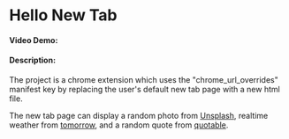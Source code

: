 # Hello New Tab
#### Video Demo: 
#### Description: 
The project is a chrome extension which uses the "chrome_url_overrides" manifest key by replacing the user's default new tab page with a new html file. 

The new tab page can display a random photo from [Unsplash](https://unsplash.com/), realtime weather from [tomorrow](https://www.tomorrow.io/), and a random quote from [quotable](https://github.com/lukePeavey/quotable).
